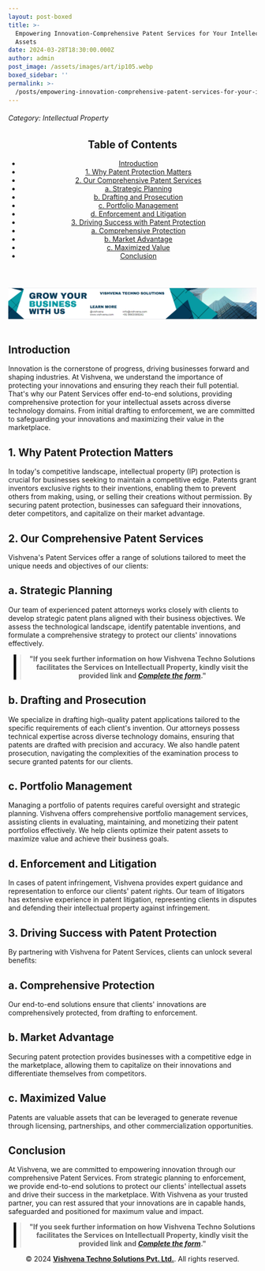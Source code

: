 ```yaml
---
layout: post-boxed
title: >-
  Empowering Innovation-Comprehensive Patent Services for Your Intellectual
  Assets
date: 2024-03-28T18:30:00.000Z
author: admin
post_image: /assets/images/art/ip105.webp
boxed_sidebar: ''
permalink: >-
  /posts/empowering-innovation-comprehensive-patent-services-for-your-intellectual-assets
---
```


###### Category: Intellectual Property

<html lang="en">
<head>
    <meta charset="UTF-8">
    <meta name="viewport" content="width=device-width, initial-scale=1.0">
    <title><h1>Empowering Innovation: Comprehensive Patent Services for Your Intellectual Assets</h1></title>
    <meta name="description" content="Discover how Vishvena's Patent Services offer end-to-end solutions for comprehensive protection of your innovations. Drive success with expert patent strategies today!">
</head>
<body>
   <header>
	<h2>Table of Contents</h2>
       <nav>
			<ul>
				<li><a href="#introduction">Introduction</a></li>
				<li><a href="#1">1. Why Patent Protection Matters</a></li>
				<li><a href="#2">2. Our Comprehensive Patent Services</a></li>
				<li><a href="#3">a. Strategic Planning</a></li>
				<li><a href="#4">b. Drafting and Prosecution</a></li>	
				<li><a href="#5">c. Portfolio Management</a></li>	
				<li><a href="#6">d. Enforcement and Litigation</a></li>
				<li><a href="#7">3. Driving Success with Patent Protection</a></li>
				<li><a href="#8">a. Comprehensive Protection</a></li>
				<li><a href="#9">b. Market Advantage</a></li>
				<li><a href="#10">c. Maximized Value</a></li>
				<li><a href="#11">Conclusion</a></li>
		</ul>
	</nav>
</header>

<a href="/contact">
  <img src="/assets/images/art/inlinead2.webp" alt="inlinead" style="max-width:100%; height:auto;">
</a>
<br><br>

<article>
    <section id="introduction">
        <h2>Introduction</h2>
        <p>Innovation is the cornerstone of progress, driving businesses forward and shaping industries. At Vishvena, we understand the importance of protecting your innovations and ensuring they reach their full potential. That's why our Patent Services offer end-to-end solutions, providing comprehensive protection for your intellectual assets across diverse technology domains. From initial drafting to enforcement, we are committed to safeguarding your innovations and maximizing their value in the marketplace.</p>

</section>

<section id="1">
	<h2>1. Why Patent Protection Matters</h2>

<p>In today's competitive landscape, intellectual property (IP) protection is crucial for businesses seeking to maintain a competitive edge. Patents grant inventors exclusive rights to their inventions, enabling them to prevent others from making, using, or selling their creations without permission. By securing patent protection, businesses can safeguard their innovations, deter competitors, and capitalize on their market advantage.</p>

</section>

<section id="2">
	<h2>2. Our Comprehensive Patent Services</h2>

<p>Vishvena's Patent Services offer a range of solutions tailored to meet the unique needs and objectives of our clients:</p>

</section>

<section id="3">
	<h2>a. Strategic Planning</h2>

<p>Our team of experienced patent attorneys works closely with clients to develop strategic patent plans aligned with their business objectives. We assess the technological landscape, identify patentable inventions, and formulate a comprehensive strategy to protect our clients' innovations effectively.</p>

</section>

<center><blockquote style="position:relative;">
<p><b style="font-size:1em;">"If you seek further information on how Vishvena Techno Solutions facilitates the Services on Intellectuall Property, kindly visit the provided link and <a href="/contact"><i>Complete the form</i></a>."</b></p>
<div style="position:absolute; top:0; bottom:0; left:-15px; border-left:5px solid black;"></div>
</blockquote></center>

<section id="4">
	<h2>b. Drafting and Prosecution</h2>

<p>We specialize in drafting high-quality patent applications tailored to the specific requirements of each client's invention. Our attorneys possess technical expertise across diverse technology domains, ensuring that patents are drafted with precision and accuracy. We also handle patent prosecution, navigating the complexities of the examination process to secure granted patents for our clients.</p>

</section>

<section id="5">
	<h2>c. Portfolio Management</h2>

<p>Managing a portfolio of patents requires careful oversight and strategic planning. Vishvena offers comprehensive portfolio management services, assisting clients in evaluating, maintaining, and monetizing their patent portfolios effectively. We help clients optimize their patent assets to maximize value and achieve their business goals.</p>

</section>

<section id="6">
	<h2>d. Enforcement and Litigation</h2>

<p>In cases of patent infringement, Vishvena provides expert guidance and representation to enforce our clients' patent rights. Our team of litigators has extensive experience in patent litigation, representing clients in disputes and defending their intellectual property against infringement.</p>

</section>

<section id="7">
	<h2>3. Driving Success with Patent Protection</h2>

<p>By partnering with Vishvena for Patent Services, clients can unlock several benefits:</p>

</section>

<section id="8">
	<h2>a. Comprehensive Protection</h2>

<p>Our end-to-end solutions ensure that clients' innovations are comprehensively protected, from drafting to enforcement.</p>

</section>

<section id="9">
	<h2>b. Market Advantage</h2>

<p> Securing patent protection provides businesses with a competitive edge in the marketplace, allowing them to capitalize on their innovations and differentiate themselves from competitors.</p>

<section id="10">
	<h2>c. Maximized Value</h2>

<p>Patents are valuable assets that can be leveraged to generate revenue through licensing, partnerships, and other commercialization opportunities.</p>

</section>

<section id="11">
	<h2>Conclusion</h2>

<p>At Vishvena, we are committed to empowering innovation through our comprehensive Patent Services. From strategic planning to enforcement, we provide end-to-end solutions to protect our clients' intellectual assets and drive their success in the marketplace. With Vishvena as your trusted partner, you can rest assured that your innovations are in capable hands, safeguarded and positioned for maximum value and impact.</p>

</section>

</article>

<center><blockquote style="position:relative;">
<p><b style="font-size:1em;">"If you seek further information on how Vishvena Techno Solutions facilitates the Services on Intellectuall Property, kindly visit the provided link and <a href="/contact"><i>Complete the form</i></a>."</b></p>
<div style="position:absolute; top:0; bottom:0; left:-15px; border-left:5px solid black;"></div>
</blockquote></center>

<footer>
<center><p>&copy; 2024 <a href="https://vishvena.com"><b>Vishvena Techno Solutions Pvt. Ltd.</b></a>. All rights reserved.</p></center>

</footer>
</body>
</html>
